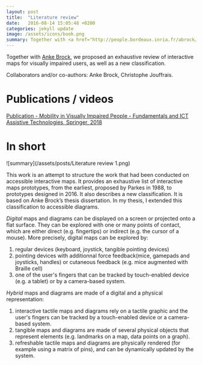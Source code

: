 ```yaml
---
layout: post
title:  "Literature review"
date:   2016-08-14 15:05:48 +0200
categories: jekyll update
image: /assets/icons/book.png
summary: Together with <a href="http://people.bordeaux.inria.fr/abrock/">Anke Brock</a>, we proposed an exhaustive review of interactive maps for visually impaired users, as well as a new classification.
---
```

Together with <a href="http://people.bordeaux.inria.fr/abrock/">Anke Brock</a>, we proposed an exhaustive review of interactive maps for visually impaired users, as well as a new classification.
  
Collaborators and/or co-authors: Anke Brock, Christophe Jouffrais.

# Publications / videos 
[Publication - Mobility in Visually Impaired People - Fundamentals and ICT Assistive Technologies, Springer, 2018](https://link.springer.com/chapter/10.1007/978-3-319-54446-5_17)

# In short

![summary](/assets/posts/Literature review 1.png)  

This work is an attempt to structure the work that had been conducted on accessible interactive maps. 
It provides an exhaustive list of interactive maps prototypes, from the earliest, proposed by Parkes in 1988, to prototypes designed in 2016. It also describes a new classification.
It is based on Anke Brock’s thesis dissertation. In my thesis, I extended this classification to accessible diagrams.

*Digital* maps and diagrams can be displayed on a screen or projected onto a flat surface. 
They can be explored with one or many points of contact, which are either direct (e.g. fingertips) or indirect (e.g. the cursor of a mouse).
More precisely, digital maps can be explored by:
1. regular devices (keyboard, joystick, tangible pointing devices) 
2. pointing devices with additionnal force feedback(mice, gamepads and joysticks, handles) or cutaneous feedback (e.g. mice augmented with Braille cell)
3. one of the user's fingers that can be tracked by touch-enabled device (e.g. a tablet) or by a camera-based system.

*Hybrid* maps and diagrams are made of a digital and a physical representation:
1. interactive tactile maps and diagrams rely on a tactile graphic and the user's fingers can be tracked by a touch-enabled device or a camera-based system.
2. tangible maps and diagrams are made of several physical objects that represent elements (e.g. landmarks on a map, data points on a graph).
3. refreshable tactile maps and diagrams are physically rendered (for example using a matrix of pins), and can be dynamically updated by the system.
